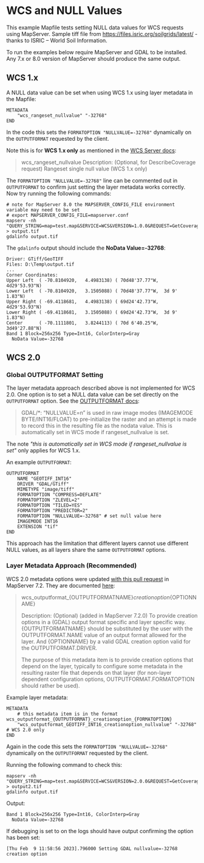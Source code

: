 # WCS and NULL Values

This example Mapfile tests setting NULL data values for WCS requests using MapServer. 
Sample tiff file from https://files.isric.org/soilgrids/latest/ - thanks to ISRIC – World Soil Information. 

To run the examples below require MapServer and GDAL to be installed. Any 7.x or 8.0 version of MapServer should produce the same output. 

## WCS 1.x

A NULL data value can be set when using WCS 1.x using layer metadata in the Mapfile:

```
METADATA
	"wcs_rangeset_nullvalue" "-32768"
END
```

In the code this sets the `FORMATOPTION "NULLVALUE=-32768"` dynamically on the `OUTPUTFORMAT` requested by the client. 

Note this is for **WCS 1.x only** as mentioned in the [WCS Server docs](https://mapserver.org/ogc/wcs_server.html#layer-object-metadata):

> wcs_rangeset_nullvalue
> Description: (Optional, for DescribeCoverage request) Rangeset single null value (WCS 1.x only)

The `FORMATOPTION "NULLVALUE=-32768"` line can be commented out in `OUTPUTFORMAT` to confirm just setting the layer metadata works correctly. 
Now try running the following commands:

```
# note for MapServer 8.0 the MAPSERVER_CONFIG_FILE environment variable may need to be set
# export MAPSERVER_CONFIG_FILE=mapserver.conf
mapserv -nh "QUERY_STRING=map=test.map&SERVICE=WCS&VERSION=1.0.0&REQUEST=GetCoverage&Coverage=test&FORMAT=GEOTIFF_INT16&BBOX=-69.955,3.420,-69.701,3.5896&CRS=EPSG:4326&WIDTH=500&HEIGHT=500" > output.tif
gdalinfo output.tif
```

The `gdalinfo` output should include the **NoData Value=-32768**:

```	
Driver: GTiff/GeoTIFF
Files: D:\Temp\output.tif
...
Corner Coordinates:
Upper Left  ( -70.8104920,   4.4983138) ( 70d48'37.77"W,  4d29'53.93"N)
Lower Left  ( -70.8104920,   3.1505088) ( 70d48'37.77"W,  3d 9' 1.83"N)
Upper Right ( -69.4118681,   4.4983138) ( 69d24'42.73"W,  4d29'53.93"N)
Lower Right ( -69.4118681,   3.1505088) ( 69d24'42.73"W,  3d 9' 1.83"N)
Center      ( -70.1111801,   3.8244113) ( 70d 6'40.25"W,  3d49'27.88"N)
Band 1 Block=256x256 Type=Int16, ColorInterp=Gray
  NoData Value=-32768
```


## WCS 2.0

### Global OUTPUTFORMAT Setting

The layer metadata approach described above is not implemented for WCS 2.0. One option is to set a NULL data value can be set directly on the `OUTPUTFORMAT` option. See 
the [OUTPUTFORMAT docs](https://mapserver.org/mapfile/outputformat.html):

> GDAL/*: “NULLVALUE=n” is used in raw image modes (IMAGEMODE BYTE/INT16/FLOAT) to pre-initialize the raster and an attempt 
> is made to record this in the resulting file as the nodata value. This is automatically set in WCS mode if rangeset_nullvalue is set.

The note *"this is automatically set in WCS mode if rangeset_nullvalue is set"* only applies for WCS 1.x. 

An example `OUTPUTFORMAT`:

```
OUTPUTFORMAT
	NAME "GEOTIFF_INT16"
	DRIVER "GDAL/GTiff"
	MIMETYPE "image/tiff"
	FORMATOPTION "COMPRESS=DEFLATE"
	FORMATOPTION "ZLEVEL=2"
	FORMATOPTION "TILED=YES"
	FORMATOPTION "PREDICTOR=2"
	FORMATOPTION "NULLVALUE=-32768" # set null value here
	IMAGEMODE INT16
	EXTENSION "tif"
END
```

This approach has the limitation that different layers cannot use different NULL values, as all layers share the same `OUTPUTFORMAT` options. 

### Layer Metadata Approach (Recommended)

WCS 2.0 metadata options were updated [with this pull request](https://github.com/MapServer/MapServer/pull/6456) in MapServer 7.2. 
They are documented [here](https://mapserver.org/ogc/wcs_server.html#layer-object-metadata):

> wcs_outputformat_{OUTPUTFORMATNAME}_creationoption_{OPTIONNAME}
>
> Description: (Optional) (added in MapServer 7.2.0) To provide creation options in a (GDAL) output format 
> specific and layer specific way. {OUTPUTFORMATNAME} should be substituted by the user with the OUTPUTFORMAT.NAME 
> value of an output format allowed for the layer. And {OPTIONNAME} by a valid GDAL creation option valid for the OUTPUTFORMAT.DRIVER.
>
> The purpose of this metadata item is to provide creation options that depend on the layer, typically to configure some metadata in 
> the resulting raster file that depends on that layer (for non-layer dependent configuration options, OUTPUTFORMAT.FORMATOPTION should rather be used).

Example layer metadata:

```	
METADATA
	# this metadata item is in the format wcs_outputformat_{OUTPUTFORMAT}_creationoption_{FORMATOPTION}		
	"wcs_outputformat_GEOTIFF_INT16_creationoption_nullvalue" "-32768" # WCS 2.0 only
END
```

Again in the code this sets the `FORMATOPTION "NULLVALUE=-32768"` dynamically on the `OUTPUTFORMAT` requested by the client. 

Running the following command to check this:

```
mapserv -nh "QUERY_STRING=map=test.map&SERVICE=WCS&VERSION=2.0.0&REQUEST=GetCoverage&CoverageId=test&FORMAT=GEOTIFF_INT16&BBOX=-69.955,3.420,-69.701,3.5896&CRS=EPSG:4326&WIDTH=500&HEIGHT=500" > output2.tif
gdalinfo output.tif
```

Output:

```
Band 1 Block=256x256 Type=Int16, ColorInterp=Gray
  NoData Value=-32768
```

If debugging is set to on the logs should have output confirming the option has been set:

```
[Thu Feb  9 11:58:56 2023].796000 Setting GDAL nullvalue=-32768 creation option
```